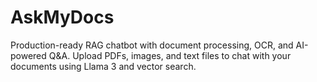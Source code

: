 # AskMyDocs
Production-ready RAG chatbot with document processing, OCR, and AI-powered Q&amp;A. Upload PDFs, images, and text files to chat with your documents using Llama 3 and vector search.
